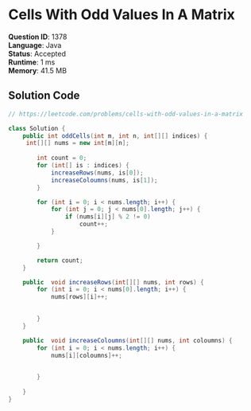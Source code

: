 # Cells With Odd Values In A Matrix

**Question ID**: 1378  
**Language**: Java  
**Status**: Accepted  
**Runtime**: 1 ms  
**Memory**: 41.5 MB  

## Solution Code
```java
// https://leetcode.com/problems/cells-with-odd-values-in-a-matrix

class Solution {
    public int oddCells(int m, int n, int[][] indices) {
     int[][] nums = new int[m][n];
        
        int count = 0;
        for (int[] is : indices) {
            increaseRows(nums, is[0]);
            increaseColoumns(nums, is[1]);
        }

        for (int i = 0; i < nums.length; i++) {
            for (int j = 0; j < nums[0].length; j++) {
                if (nums[i][j] % 2 != 0)
                    count++;
            }

        }

        return count;
    }

    public  void increaseRows(int[][] nums, int rows) {
        for (int i = 0; i < nums[0].length; i++) {
            nums[rows][i]++;
            

        }
    }

    public  void increaseColoumns(int[][] nums, int coloumns) {
        for (int i = 0; i < nums.length; i++) {
            nums[i][coloumns]++;
            

        }
     
    }
}
```
